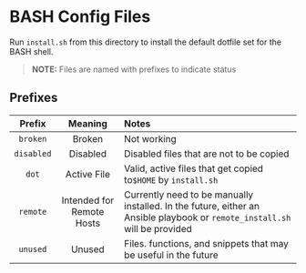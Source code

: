 # BASH Config Files

Run `install.sh` from this directory to install the default dotfile set for the BASH shell. 

> **NOTE:** Files are named with prefixes to indicate status

## Prefixes

|   Prefix   |          Meaning          | Notes                                                                                                                       |
| :--------: | :-----------------------: | :-------------------------------------------------------------------------------------------------------------------------- |
|  `broken`  |          Broken           | Not working                                                                                                                 |
| `disabled` |         Disabled          | Disabled files that are not to be copied                                                                                    |
|   `dot`    |        Active File        | Valid, active files that get copied to`$HOME` by `install.sh`                                                               |
|  `remote`  | Intended for Remote Hosts | Currently need to be manually installed.  In the future, either an Ansible playbook or `remote_install.sh` will be provided |
|  `unused`  |          Unused           | Files. functions, and snippets that may be useful in the future                                                             |

